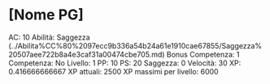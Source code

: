 # [Nome PG]

AC: 10
Abilità: Saggezza (../Abilita%CC%80%2097ecc9b336a54b24a61e1910cae67855/Saggezza%20507aee722b8a4e3caf31a00474cbe705.md)
Bonus Competenza: 1
Competenza: No
Livello: 1
PP: 10
PS: 20
Saggezza: 0
Velocità: 30
XP: 0.416666666667
XP attuali: 2500
XP massimi per livello: 6000